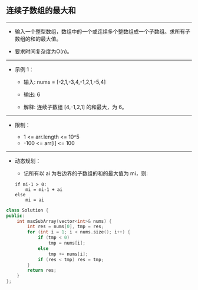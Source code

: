 ## 连续子数组的最大和

--------------------

- 输入一个整型数组，数组中的一个或连续多个整数组成一个子数组。求所有子数组的和的最大值。

- 要求时间复杂度为O(n)。

--------------------

- 示例 1：

    - 输入: nums = [-2,1,-3,4,-1,2,1,-5,4]

    - 输出: 6

    - 解释: 连续子数组 [4,-1,2,1] 的和最大，为 6。

--------------------

- 限制：

    - 1 <= arr.length <= 10^5
    - -100 <= arr[i] <= 100

--------------------

- 动态规划：

    - 记所有以 ai 为右边界的子数组的和的最大值为 mi，则:
    
    ```text
    if mi-1 > 0:
        mi = mi-1 + ai
    else
        mi = ai
    ```

```cpp
class Solution {
public:
    int maxSubArray(vector<int>& nums) {
        int res = nums[0], tmp = res;
        for (int i = 1; i < nums.size(); i++) {
            if (tmp < 0) 
                tmp = nums[i];
            else 
                tmp += nums[i];
            if (res < tmp) res = tmp;
        }
        return res;
    }
};
```